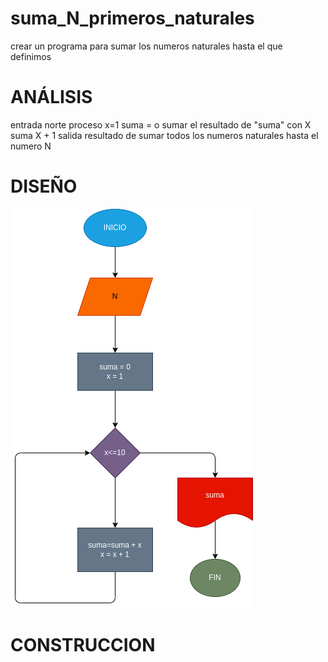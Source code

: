 # suma_N_primeros_naturales

crear un programa para sumar los numeros naturales hasta el que definimos

# ANÁLISIS

entrada
norte
proceso
x=1
suma = o
sumar el resultado de "suma" con X
suma X + 1
salida
resultado de sumar todos los numeros naturales hasta el numero N

# DISEÑO

![Diagrama de flijo](diagrama.png "diagrama de flujo")

# CONSTRUCCION